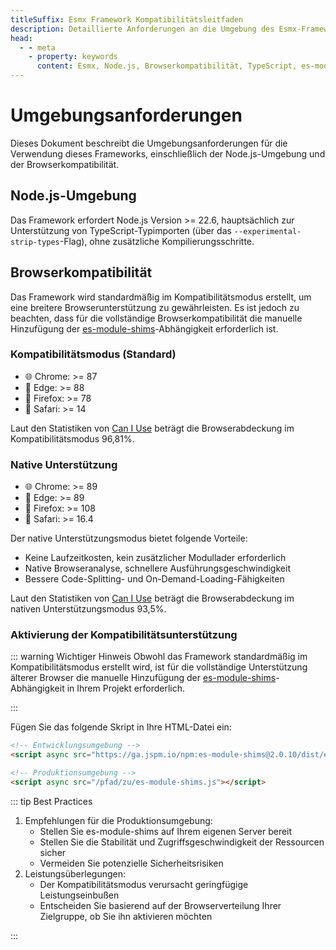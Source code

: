 ```yaml
---
titleSuffix: Esmx Framework Kompatibilitätsleitfaden
description: Detaillierte Anforderungen an die Umgebung des Esmx-Frameworks, einschließlich Node.js-Versionsanforderungen und Browserkompatibilitätshinweise, um Entwicklern bei der korrekten Konfiguration der Entwicklungsumgebung zu helfen.
head:
  - - meta
    - property: keywords
      content: Esmx, Node.js, Browserkompatibilität, TypeScript, es-module-shims, Umgebungskonfiguration
---
```


# Umgebungsanforderungen

Dieses Dokument beschreibt die Umgebungsanforderungen für die Verwendung dieses Frameworks, einschließlich der Node.js-Umgebung und der Browserkompatibilität.

## Node.js-Umgebung

Das Framework erfordert Node.js Version >= 22.6, hauptsächlich zur Unterstützung von TypeScript-Typimporten (über das `--experimental-strip-types`-Flag), ohne zusätzliche Kompilierungsschritte.

## Browserkompatibilität

Das Framework wird standardmäßig im Kompatibilitätsmodus erstellt, um eine breitere Browserunterstützung zu gewährleisten. Es ist jedoch zu beachten, dass für die vollständige Browserkompatibilität die manuelle Hinzufügung der [es-module-shims](https://github.com/guybedford/es-module-shims)-Abhängigkeit erforderlich ist.

### Kompatibilitätsmodus (Standard)
- 🌐 Chrome: >= 87
- 🔷 Edge: >= 88
- 🦊 Firefox: >= 78
- 🧭 Safari: >= 14

Laut den Statistiken von [Can I Use](https://caniuse.com/?search=dynamic%20import) beträgt die Browserabdeckung im Kompatibilitätsmodus 96,81%.

### Native Unterstützung
- 🌐 Chrome: >= 89
- 🔷 Edge: >= 89
- 🦊 Firefox: >= 108
- 🧭 Safari: >= 16.4

Der native Unterstützungsmodus bietet folgende Vorteile:
- Keine Laufzeitkosten, kein zusätzlicher Modullader erforderlich
- Native Browseranalyse, schnellere Ausführungsgeschwindigkeit
- Bessere Code-Splitting- und On-Demand-Loading-Fähigkeiten

Laut den Statistiken von [Can I Use](https://caniuse.com/?search=importmap) beträgt die Browserabdeckung im nativen Unterstützungsmodus 93,5%.

### Aktivierung der Kompatibilitätsunterstützung

::: warning Wichtiger Hinweis
Obwohl das Framework standardmäßig im Kompatibilitätsmodus erstellt wird, ist für die vollständige Unterstützung älterer Browser die manuelle Hinzufügung der [es-module-shims](https://github.com/guybedford/es-module-shims)-Abhängigkeit in Ihrem Projekt erforderlich.

:::

Fügen Sie das folgende Skript in Ihre HTML-Datei ein:

```html
<!-- Entwicklungsumgebung -->
<script async src="https://ga.jspm.io/npm:es-module-shims@2.0.10/dist/es-module-shims.js"></script>

<!-- Produktionsumgebung -->
<script async src="/pfad/zu/es-module-shims.js"></script>
```

::: tip Best Practices

1. Empfehlungen für die Produktionsumgebung:
   - Stellen Sie es-module-shims auf Ihrem eigenen Server bereit
   - Stellen Sie die Stabilität und Zugriffsgeschwindigkeit der Ressourcen sicher
   - Vermeiden Sie potenzielle Sicherheitsrisiken
2. Leistungsüberlegungen:
   - Der Kompatibilitätsmodus verursacht geringfügige Leistungseinbußen
   - Entscheiden Sie basierend auf der Browserverteilung Ihrer Zielgruppe, ob Sie ihn aktivieren möchten

:::